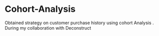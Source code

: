 # Cohort-Analysis
Obtained strategy on customer purchase history using cohort Analysis . During my collaboration with Deconstruct
